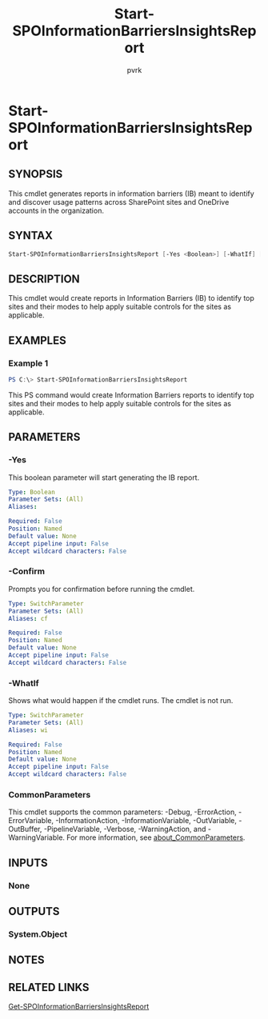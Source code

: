﻿---
external help file: sharepointonline.xml
Module Name: Microsoft.Online.SharePoint.PowerShell
online version: https://learn.microsoft.com/powershell/module/sharepoint-online/start-spoinformationbarriersinsightsreport
applicable: SharePoint Online
title: Start-SPOInformationBarriersInsightsReport
schema: 2.0.0
author: pvrk
ms.author: pullabhk
manager: 
ms.reviewer:
---

# Start-SPOInformationBarriersInsightsReport

## SYNOPSIS

This cmdlet generates reports in information barriers (IB) meant to identify and discover usage patterns across SharePoint sites and OneDrive accounts in the organization.

## SYNTAX

```powershell
Start-SPOInformationBarriersInsightsReport [-Yes <Boolean>] [-WhatIf] [-Confirm] [<CommonParameters>]
```

## DESCRIPTION

This cmdlet would create reports in Information Barriers (IB) to identify top sites and their modes to help apply suitable controls for the sites as applicable.

## EXAMPLES

### Example 1

```powershell
PS C:\> Start-SPOInformationBarriersInsightsReport
```

This PS command would create Information Barriers reports to identify top sites and their modes to help apply suitable controls for the sites as applicable.

## PARAMETERS

### -Yes

This boolean parameter will start generating the IB report.

```yaml
Type: Boolean
Parameter Sets: (All)
Aliases:

Required: False
Position: Named
Default value: None
Accept pipeline input: False
Accept wildcard characters: False
```

### -Confirm

Prompts you for confirmation before running the cmdlet.

```yaml
Type: SwitchParameter
Parameter Sets: (All)
Aliases: cf

Required: False
Position: Named
Default value: None
Accept pipeline input: False
Accept wildcard characters: False
```

### -WhatIf

Shows what would happen if the cmdlet runs.
The cmdlet is not run.

```yaml
Type: SwitchParameter
Parameter Sets: (All)
Aliases: wi

Required: False
Position: Named
Default value: None
Accept pipeline input: False
Accept wildcard characters: False
```

### CommonParameters

This cmdlet supports the common parameters: -Debug, -ErrorAction, -ErrorVariable, -InformationAction, -InformationVariable, -OutVariable, -OutBuffer, -PipelineVariable, -Verbose, -WarningAction, and -WarningVariable. For more information, see [about_CommonParameters](http://go.microsoft.com/fwlink/?LinkID=113216).

## INPUTS

### None

## OUTPUTS

### System.Object

## NOTES

## RELATED LINKS

[Get-SPOInformationBarriersInsightsReport](./Get-SPOInformationBarriersInsightsReport.md)
